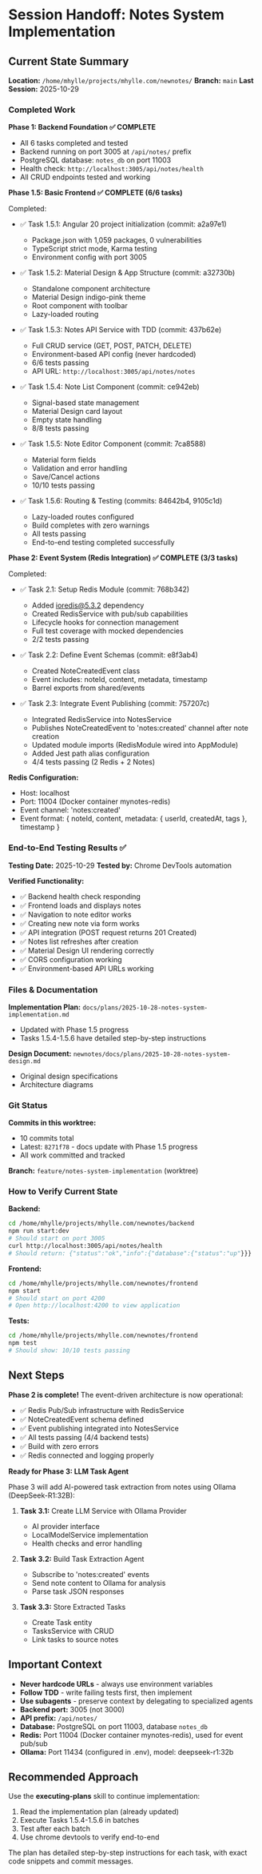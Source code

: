 # Session Handoff: Notes System Implementation

## Current State Summary

**Location:** `/home/mhylle/projects/mhylle.com/newnotes/`
**Branch:** `main`
**Last Session:** 2025-10-29

### Completed Work

**Phase 1: Backend Foundation ✅ COMPLETE**
- All 6 tasks completed and tested
- Backend running on port 3005 at `/api/notes/` prefix
- PostgreSQL database: `notes_db` on port 11003
- Health check: `http://localhost:3005/api/notes/health`
- All CRUD endpoints tested and working

**Phase 1.5: Basic Frontend ✅ COMPLETE (6/6 tasks)**

Completed:
- ✅ Task 1.5.1: Angular 20 project initialization (commit: a2a97e1)
  - Package.json with 1,059 packages, 0 vulnerabilities
  - TypeScript strict mode, Karma testing
  - Environment config with port 3005

- ✅ Task 1.5.2: Material Design & App Structure (commit: a32730b)
  - Standalone component architecture
  - Material Design indigo-pink theme
  - Root component with toolbar
  - Lazy-loaded routing

- ✅ Task 1.5.3: Notes API Service with TDD (commit: 437b62e)
  - Full CRUD service (GET, POST, PATCH, DELETE)
  - Environment-based API config (never hardcoded)
  - 6/6 tests passing
  - API URL: `http://localhost:3005/api/notes/notes`

- ✅ Task 1.5.4: Note List Component (commit: ce942eb)
  - Signal-based state management
  - Material Design card layout
  - Empty state handling
  - 8/8 tests passing

- ✅ Task 1.5.5: Note Editor Component (commit: 7ca8588)
  - Material form fields
  - Validation and error handling
  - Save/Cancel actions
  - 10/10 tests passing

- ✅ Task 1.5.6: Routing & Testing (commits: 84642b4, 9105c1d)
  - Lazy-loaded routes configured
  - Build completes with zero warnings
  - All tests passing
  - End-to-end testing completed successfully

**Phase 2: Event System (Redis Integration) ✅ COMPLETE (3/3 tasks)**

Completed:
- ✅ Task 2.1: Setup Redis Module (commit: 768b342)
  - Added ioredis@5.3.2 dependency
  - Created RedisService with pub/sub capabilities
  - Lifecycle hooks for connection management
  - Full test coverage with mocked dependencies
  - 2/2 tests passing

- ✅ Task 2.2: Define Event Schemas (commit: e8f3ab4)
  - Created NoteCreatedEvent class
  - Event includes: noteId, content, metadata, timestamp
  - Barrel exports from shared/events

- ✅ Task 2.3: Integrate Event Publishing (commit: 757207c)
  - Integrated RedisService into NotesService
  - Publishes NoteCreatedEvent to 'notes:created' channel after note creation
  - Updated module imports (RedisModule wired into AppModule)
  - Added Jest path alias configuration
  - 4/4 tests passing (2 Redis + 2 Notes)

**Redis Configuration:**
- Host: localhost
- Port: 11004 (Docker container mynotes-redis)
- Event channel: 'notes:created'
- Event format: { noteId, content, metadata: { userId, createdAt, tags }, timestamp }

### End-to-End Testing Results ✅

**Testing Date:** 2025-10-29
**Tested by:** Chrome DevTools automation

**Verified Functionality:**
- ✅ Backend health check responding
- ✅ Frontend loads and displays notes
- ✅ Navigation to note editor works
- ✅ Creating new note via form works
- ✅ API integration (POST request returns 201 Created)
- ✅ Notes list refreshes after creation
- ✅ Material Design UI rendering correctly
- ✅ CORS configuration working
- ✅ Environment-based API URLs working

### Files & Documentation

**Implementation Plan:** `docs/plans/2025-10-28-notes-system-implementation.md`
- Updated with Phase 1.5 progress
- Tasks 1.5.4-1.5.6 have detailed step-by-step instructions

**Design Document:** `newnotes/docs/plans/2025-10-28-notes-system-design.md`
- Original design specifications
- Architecture diagrams

### Git Status

**Commits in this worktree:**
- 10 commits total
- Latest: `8271f78` - docs update with Phase 1.5 progress
- All work committed and tracked

**Branch:** `feature/notes-system-implementation` (worktree)

### How to Verify Current State

**Backend:**
```bash
cd /home/mhylle/projects/mhylle.com/newnotes/backend
npm run start:dev
# Should start on port 3005
curl http://localhost:3005/api/notes/health
# Should return: {"status":"ok","info":{"database":{"status":"up"}}}
```

**Frontend:**
```bash
cd /home/mhylle/projects/mhylle.com/newnotes/frontend
npm start
# Should start on port 4200
# Open http://localhost:4200 to view application
```

**Tests:**
```bash
cd /home/mhylle/projects/mhylle.com/newnotes/frontend
npm test
# Should show: 10/10 tests passing
```

## Next Steps

**Phase 2 is complete!** The event-driven architecture is now operational:
- ✅ Redis Pub/Sub infrastructure with RedisService
- ✅ NoteCreatedEvent schema defined
- ✅ Event publishing integrated into NotesService
- ✅ All tests passing (4/4 backend tests)
- ✅ Build with zero errors
- ✅ Redis connected and logging properly

**Ready for Phase 3: LLM Task Agent**

Phase 3 will add AI-powered task extraction from notes using Ollama (DeepSeek-R1:32B):
1. **Task 3.1:** Create LLM Service with Ollama Provider
   - AI provider interface
   - LocalModelService implementation
   - Health checks and error handling

2. **Task 3.2:** Build Task Extraction Agent
   - Subscribe to 'notes:created' events
   - Send note content to Ollama for analysis
   - Parse task JSON responses

3. **Task 3.3:** Store Extracted Tasks
   - Create Task entity
   - TasksService with CRUD
   - Link tasks to source notes

## Important Context

- **Never hardcode URLs** - always use environment variables
- **Follow TDD** - write failing tests first, then implement
- **Use subagents** - preserve context by delegating to specialized agents
- **Backend port:** 3005 (not 3000)
- **API prefix:** `/api/notes/`
- **Database:** PostgreSQL on port 11003, database `notes_db`
- **Redis:** Port 11004 (Docker container mynotes-redis), used for event pub/sub
- **Ollama:** Port 11434 (configured in .env), model: deepseek-r1:32b

## Recommended Approach

Use the **executing-plans** skill to continue implementation:
1. Read the implementation plan (already updated)
2. Execute Tasks 1.5.4-1.5.6 in batches
3. Test after each batch
4. Use chrome devtools to verify end-to-end

The plan has detailed step-by-step instructions for each task, with exact code snippets and commit messages.
